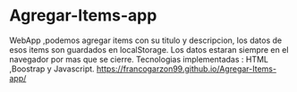 # Agregar-Items-app
WebApp ,podemos agregar items con su titulo y descripcion, los datos de esos items son guardados en localStorage.
Los datos estaran siempre en el navegador por mas que se cierre.
Tecnologias implementadas : HTML ,Boostrap y Javascript. 
https://francogarzon99.github.io/Agregar-Items-app/
